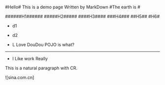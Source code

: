 #Hello#
	This is a demo page
	Written by MarkDown
#The earth is #

######H1######
#####H2#####
####H3####
###H4###
##H5##
#H6#

* d1
* d2

*	L Love DouDou
	POJO is what?

*****

*    I Like work
     Really
     
This is a natural paragraph
with CR.

![sina.com.cn]